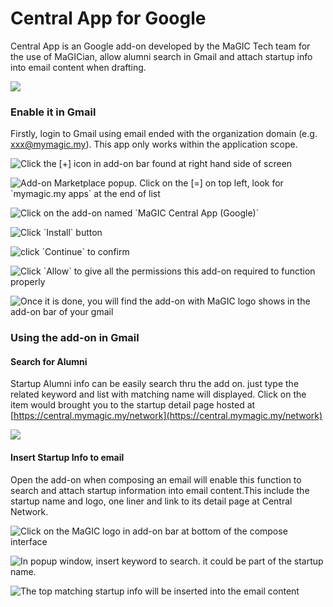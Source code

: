# Central App for Google

Central App is an Google add-on developed by the MaGIC Tech team for the use of MaGICian, allow alumni search in Gmail and attach startup info into email content when drafting.

![](../.gitbook/assets/cover.png)

### Enable it in Gmail

Firstly, login to Gmail using email ended with the organization domain \(e.g. xxx@mymagic.my\). This app only works within the application scope.

![Click the \[+\] icon in add-on bar found at right hand side of screen](../.gitbook/assets/screenshot-2021-09-22-at-3.22.05-pm.png)

![Add-on Marketplace popup. Click on the \[=\] on top left, look for \`mymagic.my apps\` at the end of list](../.gitbook/assets/screenshot-2021-09-22-at-3.22.20-pm.png)

![Click on the add-on named \`MaGIC Central App \(Google\)\`](../.gitbook/assets/screenshot-2021-09-22-at-3.42.15-pm.png)

![Click \`Install\` button](../.gitbook/assets/screenshot-2021-09-22-at-3.22.37-pm.png)



![click \`Continue\` to confirm](../.gitbook/assets/screenshot-2021-09-22-at-3.22.44-pm.png)

![Click \`Allow\` to give all the permissions this add-on required to function properly](../.gitbook/assets/screenshot-2021-09-22-at-3.22.57-pm.png)

![Once it is done, you will find the add-on with MaGIC logo shows in the add-on bar of your gmail](../.gitbook/assets/screenshot-2021-09-22-at-3.23.16-pm.png)

### Using the add-on in Gmail

#### Search for Alumni

Startup Alumni info can be easily search thru the add on. just type the related keyword and list with matching name will displayed. Click on the item would brought you to the startup detail page hosted at [https://central.mymagic.my/network](https://central.mymagic.my/network)

![](../.gitbook/assets/screenshot-2021-09-22-at-3.04.35-pm.png)

#### Insert Startup Info to email

Open the add-on when composing an email will enable this function to search and attach startup information into email content.This include the startup name and logo, one liner and link to its detail page at Central Network.

![Click on the MaGIC logo in add-on bar at bottom of the compose interface](../.gitbook/assets/screenshot-2021-09-22-at-3.51.46-pm.png)

![In popup window, insert keyword to search. it could be part of the startup name. ](../.gitbook/assets/screenshot-2021-09-22-at-3.51.59-pm.png)

![The top matching startup info will be inserted into the email content](../.gitbook/assets/screenshot-2021-09-22-at-3.08.13-pm.png)



